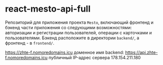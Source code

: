 # react-mesto-api-full
Репозиторий для приложения проекта `Mesto`, включающий фронтенд и бэкенд части приложения со следующими возможностями: авторизации и регистрации пользователей, операции с карточками и пользователями. Бэкенд расположите в директории `backend/`, а фронтенд - в `frontend/`. 
  
https://zhte-f.nomoredomains.icu
доменное имя backend: https://api.zhte-f.nomoredomains.icu
публичный IP-адрес сервера 178.154.211.180
